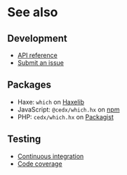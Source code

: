 # See also

## Development
- [API reference](https://api.belin.io/which.hx)
- [Submit an issue](https://git.belin.io/cedx/which.hx/issues)

## Packages
- Haxe: `which` on [Haxelib](https://lib.haxe.org/p/which)
- JavaScript: `@cedx/which.hx` on [npm](https://www.npmjs.com/package/@cedx/which.hx)
- PHP: `cedx/which.hx` on [Packagist](https://packagist.org/packages/cedx/which.hx)

## Testing
- [Continuous integration](https://github.com/cedx/which.hx/actions)
- [Code coverage](https://coveralls.io/github/cedx/which.hx)
